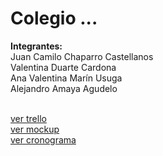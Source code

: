 # Colegio ...

**Integrantes:** <br>
Juan Camilo Chaparro Castellanos <br>
Valentina Duarte Cardona <br>
Ana Valentina Marín Usuga <br>
Alejandro Amaya Agudelo <br>

<br>[ver trello](https://trello.com/b/WnTKuFB6/riwi-project-development) 
<br>[ver mockup](https://www.figma.com/file/eHUSTzzrOePKQ3zvUVlhBt/Caminos-del-saber?type=design&node-id=50-3&mode=design&t=XAT5DkQaSmDGNqai-0)
<br>[ver cronograma](https://docs.google.com/spreadsheets/d/1zWF90D621u1R79zkyxkxKWNX_h_tLQlQx5OlbWMdfN4/edit)
